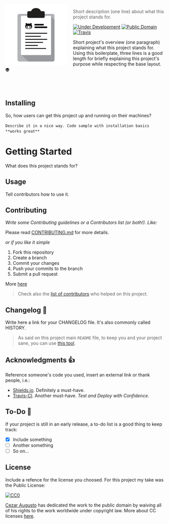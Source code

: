 <img src="../project-logo.png" align="left" width="192px" height="192px"/>
<img align="left" width="0" height="192px" hspace="10"/>

> Short description (one line) about what this project stands for. 

[![Under Development](https://img.shields.io/badge/under-development-orange.svg)](https://github.com/cez-aug/github-project-boilerplate) [![Public Domain](https://img.shields.io/badge/public-domain-lightgrey.svg)](https://creativecommons.org/publicdomain/zero/1.0/) [![Travis](https://img.shields.io/travis/cez-aug/github-project-boilerplate.svg)](http://github.com/cez-aug/github-project-boilerplate)

Short project's overview (one paragraph) explaining what this project stands for. Using this boilerplate, three lines is a good length for briefly explaining this project's purpose while respecting the base layout. :alien:

<br>
<br>

## Installing

So, how users can get this project up and running on their machines? 

``
Describe it in a nice way. Code sample with installation basics **works great**
``

# Getting Started 

What does this project stands for? 

## Usage 

Tell contributors how to use it. 

## Contributing 

*Write some Contributing guidelines or a Contributors list (or both!). Like:*

Please read [CONTRIBUTING.md](CONTRIBUTING.md) for more details.

*or if you like it simple*

1. Fork this repository
2. Create a branch
3. Commit your changes
4. Push your commits to the branch
5. Submit a pull request

More [here](https://help.github.com/categories/collaborating-on-projects-using-pull-requests/)

> Check also the [list of contributors](https://github.com/your/project/contributors) who helped on this project.

## Changelog :memo:

Write here a link for your CHANGELOG file. It's also commonly called HISTORY. 

> As said on this project main `README` file, to keep you and your project sane, you can use [this tool](https://github.com/skywinder/github-changelog-generator).

## Acknowledgments :thumbsup:

Reference someone's code you used, insert an external link or thank people, i.e.:

* [Shields.io](http://shields.io/). Definitely a must-have.
* [Travis-CI](travis-ci.org). Another must-have. _Test and Deploy with Confidence_.

## To-Do :man:

If your project is still in an early release, a to-do list is a good thing to keep track: 

- [x] Include something
- [ ] Another something
- [ ] So on...

## License 

Include a refence for the license you choosed. For this project my take was the Public License:

[![CC0](https://i.creativecommons.org/p/zero/1.0/88x31.png)](https://creativecommons.org/publicdomain/zero/1.0/)

[Cezar Augusto](http://cezar.work) has dedicated the work to the public domain by waiving all of his rights to the work worldwide under copyright law. More about CC licenses [here](http://creativecommons.org).
